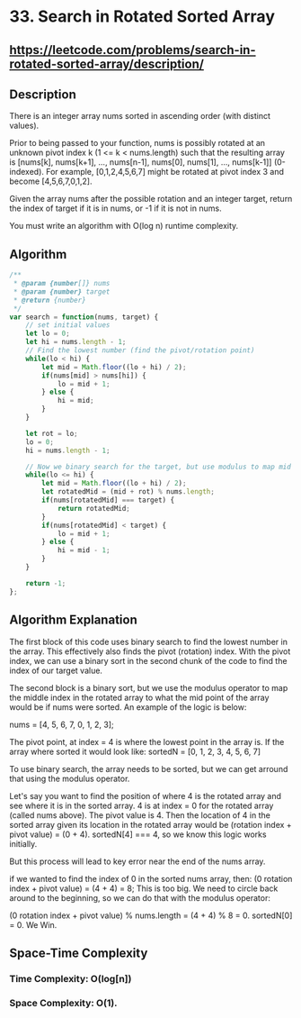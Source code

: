 # 33. Search in Rotated Sorted Array

## https://leetcode.com/problems/search-in-rotated-sorted-array/description/

## Description
There is an integer array nums sorted in ascending order (with distinct values).

Prior to being passed to your function, nums is possibly rotated at an unknown pivot index k (1 <= k < nums.length) such that the resulting array is [nums[k], nums[k+1], ..., nums[n-1], nums[0], nums[1], ..., nums[k-1]] (0-indexed). For example, [0,1,2,4,5,6,7] might be rotated at pivot index 3 and become [4,5,6,7,0,1,2].

Given the array nums after the possible rotation and an integer target, return the index of target if it is in nums, or -1 if it is not in nums.

You must write an algorithm with O(log n) runtime complexity.


## Algorithm
`````javascript
/**
 * @param {number[]} nums
 * @param {number} target
 * @return {number}
 */
var search = function(nums, target) {
    // set initial values
    let lo = 0;
    let hi = nums.length - 1;
    // Find the lowest number (find the pivot/rotation point)
    while(lo < hi) {
        let mid = Math.floor((lo + hi) / 2);
        if(nums[mid] > nums[hi]) {
            lo = mid + 1;
        } else {
            hi = mid;
        }
    }

    let rot = lo;
    lo = 0;
    hi = nums.length - 1;

    // Now we binary search for the target, but use modulus to map mid
    while(lo <= hi) {
        let mid = Math.floor((lo + hi) / 2);
        let rotatedMid = (mid + rot) % nums.length;
        if(nums[rotatedMid] === target) {
            return rotatedMid;
        }
        if(nums[rotatedMid] < target) {
            lo = mid + 1;
        } else {
            hi = mid - 1;
        }
    }

    return -1;
};
`````
## Algorithm Explanation
The first block of this code uses binary search to find the lowest number in the array. This effectively
also finds the pivot (rotation) index. With the pivot index, we can use a binary sort in the second chunk of 
the code to find the index of our target value.

The second block is a binary sort, but we use the modulus operator to map the middle index in the 
rotated array to what the mid point of the array would be if nums were sorted. An example of the logic is below:

nums = [4, 5, 6, 7, 0, 1, 2, 3];

The pivot point, at index = 4 is where the lowest point in the array is. If the array where sorted it would look like:
sortedN = [0, 1, 2, 3, 4, 5, 6, 7]

To use binary search, the array needs to be sorted, but we can get arround that using the modulus operator.

Let's say you want to find the position of where 4 is the rotated array and see where it is in the sorted array.
4 is at index = 0 for the rotated array (called nums above). The pivot value is 4. Then the location of 4 in the sorted array given 
its location in the rotated array would be (rotation index + pivot value) = (0 + 4).
sortedN[4] === 4, so we know this logic works initially.

But this process will lead to key error near the end of the nums array.

if we wanted to find the index of 0 in the sorted nums array, then: (0 rotation index + pivot value) = (4 + 4) = 8;
This is too big. We need to circle back around to the beginning, so we can do that with the modulus operator:

(0 rotation index + pivot value) % nums.length =
(4 + 4) % 8 = 0.
sortedN[0] = 0. We Win.




## Space-Time Complexity
### Time Complexity: O(log[n])
### Space Complexity: O(1).
